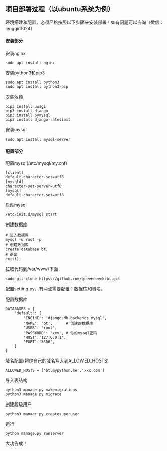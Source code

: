 ## 项目部署过程（以ubuntu系统为例）


环境搭建和配置，必须严格按照以下步骤来安装部署！如有问题可以咨询（微信：lengqin1024）

#### 安装部分

安装nginx
```
sudo apt install nginx
```

安装python3和pip3
```
sudo apt install python3
sudo apt install python3-pip
```

安装依赖
```
pip3 install uwsgi
pip3 install django
pip3 install pymysql
pip3 install django-ratelimit  
```

安装mysql
```
sudo apt install mysql-server
```

#### 配置部分

配置mysql(/etc/mysql/my.cnf)
```
[client]
default-character-set=utf8
[mysqld] 
character-set-server=utf8
[mysql]
default-character-set=utf8
```

启动mysql
```
/etc/init.d/mysql start
```

创建数据库
```
# 进入数据库
mysql -u root -p
# 创建数据库
create database bt;
# 退出
exit();
```

拉取代码到/var/www/下面
```
sudo git clone https://github.com/geeeeeeeek/bt.git
```

配置setting.py，有两点需要配置：数据库和域名。

配置数据库
```
DATABASES = {
    'default': {
        'ENGINE': 'django.db.backends.mysql',
        'NAME': 'bt',      # 创建的数据库
		'USER': 'root',
		'PASSWORD': 'xxx', # 你的mysql密码
		'HOST':'127.0.0.1',
		'PORT':'3306',
    }
}
```

域名配置(将你自己的域名写入到ALLOWED_HOSTS)
```
ALLOWED_HOSTS = ['bt.mypython.me','xxx.com']
```

导入表结构
```
python3 manage.py makemigrations
python3 manage.py migrate 
```

创建超级用户
```
python3 manage.py createsuperuser
```

运行
```
python manage.py runserver
```
 
大功告成！
 

